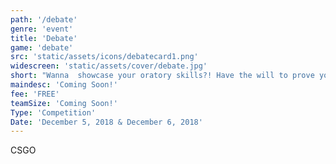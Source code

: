 ```yaml
---
path: '/debate'
genre: 'event'
title: 'Debate'
game: 'debate'
src: 'static/assets/icons/debatecard1.png'
widescreen: 'static/assets/cover/debate.jpg'
short: "Wanna  showcase your oratory skills?! Have the will to prove your point?! We've got just the right platform for you! Come register your team and get your thinking hats on!"
maindesc: 'Coming Soon!'
fee: 'FREE'
teamSize: 'Coming Soon!'
Type: 'Competition'
Date: 'December 5, 2018 & December 6, 2018'  
---
```


CSGO